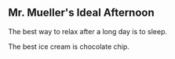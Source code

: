 ## Mr. Mueller's Ideal Afternoon

The best way to relax after a long day is to sleep. 

The best ice cream is chocolate chip.